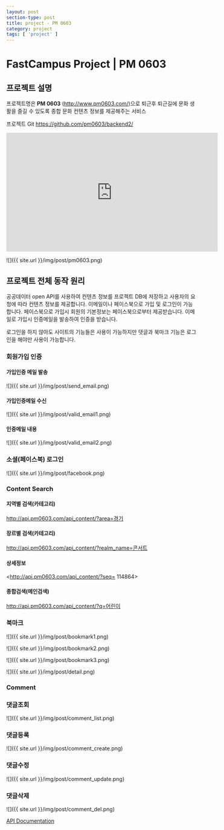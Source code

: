 ```yaml
---
layout: post
section-type: post
title: project - PM 0603
category: project
tags: [ 'project' ]
---
```


# FastCampus Project | PM 0603

## 프로젝트 설명
프로젝트명은 **PM 0603** (<http://www.pm0603.com/>)으로 퇴근후 퇴근길에 문화 생활을 즐길 수 있도록 종합 문화 컨텐츠 정보를 제공해주는 서비스

프로젝트 Git
<https://github.com/pm0603/backend2/>  


<iframe width="560" height="315" src="https://www.youtube.com/embed/dnJTiUT_WdE" frameborder="0" allowfullscreen></iframe>


![]({{ site.url }}/img/post/pm0603.png)

## 프로젝트 전체 동작 원리
공공데이터  open API를 사용하여 컨텐츠 정보를 프로젝트 DB에 저장하고 사용자의 요청에 따라 컨텐츠 정보를 제공합니다.
이메일이나 페이스북으로 가입 및 로그인이 가능합니다. 페이스북으로 가입시 회원의 기본정보는 페이스북으로부터 제공받습니다.
이메일로 가입시 인증메일을 발송하여 인증을 받습니다.

로그인을 하지 않아도 사이트의 기능들은 사용이 가능하지만 댓글과 북마크 기능은 로그인을 해야만 사용이 가능합니다.


### 회원가입 인증  

#### 가입인증 메일 발송  
![]({{ site.url }}/img/post/send_email.png)

#### 가입인증메일 수신  
![]({{ site.url }}/img/post/valid_email1.png)

#### 인증메일 내용  
![]({{ site.url }}/img/post/valid_email2.png)

### 소셜(페이스북) 로그인
![]({{ site.url }}/img/post/facebook.png)

### Content Search

#### 지역별 검색(카테고리)  
<http://api.pm0603.com/api_content/?area=경기>

#### 장르별 검색(카테고리)  
<http://api.pm0603.com/api_content/?realm_name=콘서트>

#### 상세정보  
<http://api.pm0603.com/api_content/?seq= 114864>

#### 종합검색(메인검색)  
<http://api.pm0603.com/api_content/?q=어린이>

### 북마크
![]({{ site.url }}/img/post/bookmark1.png)

![]({{ site.url }}/img/post/bookmark2.png)

![]({{ site.url }}/img/post/bookmark3.png)

![]({{ site.url }}/img/post/detail.png)
### Comment

### 댓글조회  
![]({{ site.url }}/img/post/comment_list.png)

### 댓글등록  
![]({{ site.url }}/img/post/comment_create.png)

### 댓글수정  
![]({{ site.url }}/img/post/comment_update.png)

### 댓글삭제  
![]({{ site.url }}/img/post/comment_del.png)


[API Documentation](https://kimdoky.gitbooks.io/pm0603-project-api-document/)